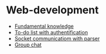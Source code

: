 # Web-development
* [Fundamental knowledge](https://github.com/vacu9708/Web-development/tree/main/Fuundamental%20knowledge)
* [To-do list with authentification](https://github.com/vacu9708/Web-development/tree/main/To-do%20list%20with%20authentification)
* [Socket communicatiom with parser](https://github.com/vacu9708/Web-development/tree/main/Socket%20communication%20with%20parser)
* [Group chat](https://github.com/vacu9708/Web-development/tree/main/Group%20chat)
